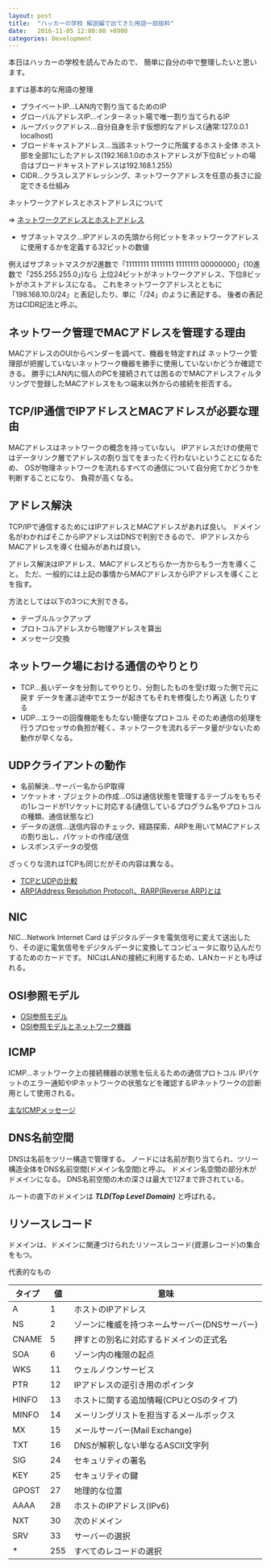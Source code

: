 ```yaml
---
layout: post
title:  "ハッカーの学校 解説編で出てきた用語一部抜粋"
date:   2016-11-05 12:00:00 +0900
categories: Development
---
```


本日はハッカーの学校を読んでみたので、
簡単に自分の中で整理したいと思います。

まずは基本的な用語の整理

- プライベートIP...LAN内で割り当てるためのIP
- グローバルアドレスIP...インターネット場で唯一割り当てられるIP
- ループバックアドレス...自分自身を示す仮想的なアドレス(通常:127.0.0.1 localhost)
- ブロードキャストアドレス...当該ネットワークに所属するホスト全体 ホスト部を全部1にしたアドレス(192.168.1.0のホストアドレスが下位8ビットの場合はブロードキャストアドレスは192.168.1.255)
- CIDR...クラスレスアドレッシング、ネットワークアドレスを任意の長さに設定できる仕組み

ネットワークアドレスとホストアドレスについて

=> [ネットワークアドレスとホストアドレス](http://www.itbook.info/study/p54.html)

- サブネットマスク...IPアドレスの先頭から何ビットをネットワークアドレスに使用するかを定義する32ビットの数値

例えばサブネットマスクが2進数で「11111111 11111111 11111111 00000000」(10進数で「255.255.255.0」)なら
上位24ビットがネットワークアドレス、下位8ビットがホストアドレスになる。
これをネットワークアドレスとともに「198.168.10.0/24」と表記したり、単に「/24」のように表記する。
後者の表記方はCIDR記法と呼ぶ。

## ネットワーク管理でMACアドレスを管理する理由

MACアドレスのOUIからベンダーを調べて、機器を特定すれば
ネットワーク管理部が把握していないネットワーク機器を勝手に使用していないかどうか確認できる。
勝手にLAN内に個人のPCを接続されては困るのでMACアドレスフィルタリングで登録したMACアドレスをもつ端末以外からの接続を拒否する。

## TCP/IP通信でIPアドレスとMACアドレスが必要な理由

MACアドレスはネットワークの概念を持っていない。
IPアドレスだけの使用ではデータリンク層でアドレスの割り当てをまったく行わないということになるため、
OSが物理ネットワークを流れるすべての通信について自分宛てかどうかを判断することになり、
負荷が高くなる。

## アドレス解決

TCP/IPで通信するためにはIPアドレスとMACアドレスがあれば良い。
ドメイン名がわかればそこからIPアドレスはDNSで判別できるので、
IPアドレスからMACアドレスを導く仕組みがあれば良い。

アドレス解決はIPアドレス、MACアドレスどちらか一方からもう一方を導くこと。
ただ、一般的には上記の事情からMACアドレスからIPアドレスを導くことを指す。

方法としては以下の3つに大別できる。

- テーブルルックアップ
- プロトコルアドレスから物理アドレスを算出
- メッセージ交換

## ネットワーク場における通信のやりとり

- TCP...長いデータを分割してやりとり、分割したものを受け取った側で元に戻す データを運ぶ途中でエラーが起きてもそれを修復したり再送
したりする
- UDP...エラーの回復機能をもたない簡便なプロトコル そのため通信の処理を行うプロセッサの負担が軽く、ネットワークを流れるデータ量が少ないため動作が早くなる。


## UDPクライアントの動作

- 名前解決...サーバー名からIP取得
- ソケットオ・ブジェクトの作成...OSは通信状態を管理するテーブルをもちその1レコードが1ソケットに対応する(通信しているプログラム名やプロトコルの種類、通信状態など)
- データの送信...送信内容のチェック、経路探索、ARPを用いてMACアドレスの割り出し、パケットの作成/送信
- レスポンスデータの受信

ざっくりな流れはTCPも同じだがその内容は異なる。

- [TCPとUDPの比較](http://gihyo.jp/admin/serial/01/net_prac_tech/0007)
- [ARP(Address Resolution Protocol)、RARP(Reverse ARP)とは](http://www.infraexpert.com/study/tcpip2.html)


## NIC

NIC...Network Internet Card はデジタルデータを電気信号に変えて送出したり、その逆に電気信号をデジタルデータに変換してコンピュータに取り込んだりするためのカードです。
NICはLANの接続に利用するため、LANカードとも呼ばれる。

## OSI参照モデル

- [OSI参照モデル](http://miyata.gotdns.com/net/OSI..htm)
- [OSI参照モデルとネットワーク機器](http://old.active-sita.com/32_benkyo/ren_01_pc-net-2/pc-net-2.html)

## ICMP

ICMP...ネットワーク上の接続機器の状態を伝えるための通信プロトコル
IPパケットのエラー通知やIPネットワークの状態などを確認するIPネットワークの診断用として使用される。

[主なICMPメッセージ](http://blog.negabaro.com/4903.html)

## DNS名前空間

DNSは名前をツリー構造で管理する。
ノードには名前が割り当てられ、ツリー構造全体をDNS名前空間(ドメイン名空間)と呼ぶ。
ドメイン名空間の部分木がドメインになる。
DNS名前空間の木の深さは最大で127まで許されている。

ルートの直下のドメインは ***TLD(Top Level Domain)*** と呼ばれる。

## リソースレコード

ドメインは、ドメインに関連づけられたリソースレコード(資源レコード)の集合をもつ。

代表的なもの


| タイプ | 値 | 意味  |
| ------ | ------ | ------ |
|  A  |  1  |   ホストのIPアドレス  |
|  NS  |  2  |   ゾーンに権威を持つネームサーバー(DNSサーバー)  |
|  CNAME  |  5  |  押すとの別名に対応するドメインの正式名  |
|  SOA  |  6  |  ゾーン内の権限の起点  |
|  WKS  |  11 |  ウェルノウンサービス  |
|  PTR  |  12  | IPアドレスの逆引き用のポインタ   |
|  HINFO  |  13  |  ホストに関する追加情報(CPUとOSのタイプ)  |
|  MINFO  |  14  |  メーリングリストを担当するメールボックス  |
|  MX  |  15  |  メールサーバー(Mail Exchange)  |
|  TXT  | 16   |  DNSが解釈しない単なるASCII文字列  |
|  SIG  | 24   |  セキュリティの署名  |
|  KEY  | 25   |  セキュリティの鍵  |
|  GPOST  |  27  |  地理的な位置  |
|  AAAA  |  28  |  ホストのIPアドレス(IPv6)  |
|  NXT  |  30  |  次のドメイン  |
|  SRV  |  33  |  サーバーの選択  |
|  *  |  255  |  すべてのレコードの選択  |



